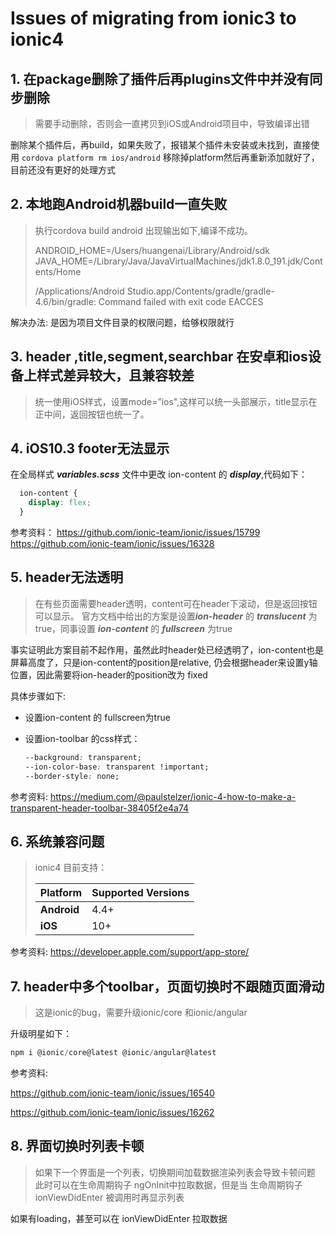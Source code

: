 # Issues of migrating from ionic3 to ionic4

## 1. 在package删除了插件后再plugins文件中并没有同步删除

> 需要手动删除，否则会一直拷贝到iOS或Android项目中，导致编译出错

 删除某个插件后，再build，如果失败了，报错某个插件未安装或未找到，直接使用 
 ```cordova platform rm ios/android``` 移除掉platform然后再重新添加就好了，目前还没有更好的处理方式

## 2. 本地跑Android机器build一直失败

> 执行cordova build android 出现输出如下,编译不成功。
>
> ANDROID_HOME=/Users/huangenai/Library/Android/sdk
> JAVA_HOME=/Library/Java/JavaVirtualMachines/jdk1.8.0_191.jdk/Contents/Home
>
> /Applications/Android Studio.app/Contents/gradle/gradle-4.6/bin/gradle: Command failed with exit code EACCES

 解决办法: 是因为项目文件目录的权限问题，给够权限就行

## 3. header ,title,segment,searchbar 在安卓和ios设备上样式差异较大，且兼容较差

> 统一使用iOS样式，设置mode=”ios",这样可以统一头部展示，title显示在正中间，返回按钮也统一了。

## 4. iOS10.3  footer无法显示

在全局样式 ***variables.scss***  文件中更改 ion-content 的 ***display***,代码如下：

``` css
  ion-content {
    display: flex;
  }
```

参考资料：
<https://github.com/ionic-team/ionic/issues/15799>
<https://github.com/ionic-team/ionic/issues/16328>

## 5. header无法透明

> 在有些页面需要header透明，content可在header下滚动，但是返回按钮可以显示。 官方文档中给出的方案是设置***ion-header*** 的 ***translucent*** 为true，同事设置 ***ion-content*** 的 ***fullscreen*** 为true

事实证明此方案目前不起作用，虽然此时header处已经透明了，ion-content也是屏幕高度了，只是ion-content的position是relative, 仍会根据header来设置y轴位置，因此需要将ion-header的position改为 fixed

具体步骤如下:

- 设置ion-content 的 fullscreen为true
- 设置ion-toolbar 的css样式：

  ```css
  --background: transparent;
  --ion-color-base: transparent !important;
  --border-style: none;
  ```

参考资料:
<https://medium.com/@paulstelzer/ionic-4-how-to-make-a-transparent-header-toolbar-38405f2e4a74>

## 6. 系统兼容问题

> ionic4 目前支持：
>
> | Platform    | Supported Versions |
> | ----------- | ------------------ |
> | **Android** | 4.4+               |
> | **iOS**     | 10+                |

参考资料:
<https://developer.apple.com/support/app-store/>

## 7. header中多个toolbar，页面切换时不跟随页面滑动

> 这是ionic的bug，需要升级ionic/core 和ionic/angular

升级明星如下：

``` ts
npm i @ionic/core@latest @ionic/angular@latest
```

参考资料:

<https://github.com/ionic-team/ionic/issues/16540>

<https://github.com/ionic-team/ionic/issues/16262>

## 8. 界面切换时列表卡顿

> 如果下一个界面是一个列表，切换期间加载数据渲染列表会导致卡顿问题
此时可以在生命周期钩子 ngOnInit中拉取数据，但是当 生命周期钩子 ionViewDidEnter 被调用时再显示列表

如果有loading，甚至可以在 ionViewDidEnter 拉取数据

